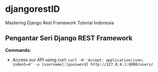 # djangorestID

Mastering Django Rest Framework Tutorial Indonesia

## Pengantar Seri Django REST Framework

**Commands:**
* Access our API using curl:
```curl -H 'Accept: application/json; indent=4' -u [username]:[password] http://127.0.0.1:8000/users/```